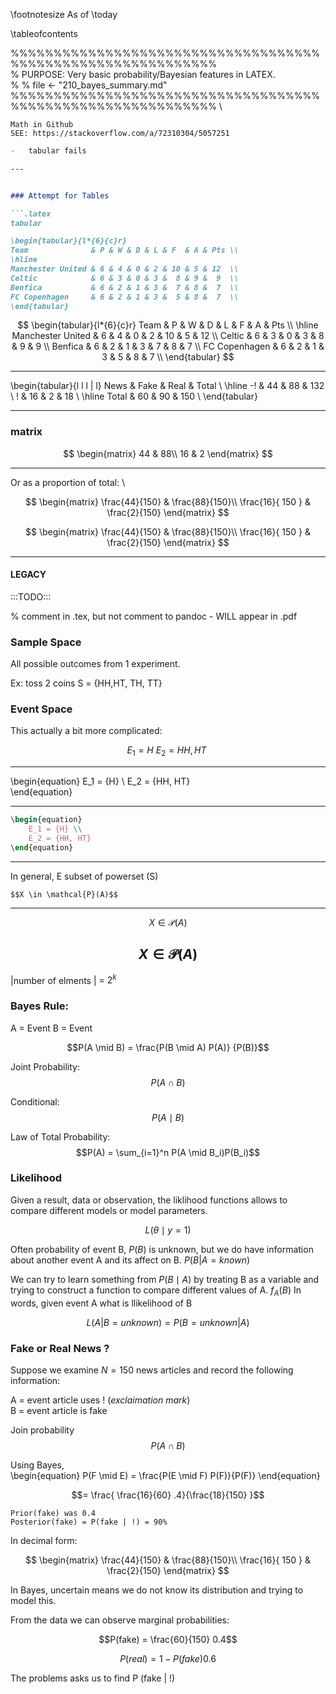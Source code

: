 \footnotesize
As of \today

\tableofcontents

%%%%%%%%%%%%%%%%%%%%%%%%%%%%%%%%%%%%%%%%%%%%%%%%%%%%%%%%%%%% \
%			PURPOSE:	Very basic probability/Bayesian features in LATEX. \
%
%			file <- "210_bayes_summary.md" \
%%%%%%%%%%%%%%%%%%%%%%%%%%%%%%%%%%%%%%%%%%%%%%%%%%%%%%%%%%%% \

```
Math in Github
SEE: https://stackoverflow.com/a/72310304/5057251
```

```markdown
-	tabular fails

---


###	Attempt for Tables

```.latex
tabular

\begin{tabular}{l*{6}{c}r}
Team              & P & W & D & L & F  & A & Pts \\
\hline
Manchester United & 6 & 4 & 0 & 2 & 10 & 5 & 12  \\
Celtic            & 6 & 3 & 0 & 3 &  8 & 9 &  9  \\
Benfica           & 6 & 2 & 1 & 3 &  7 & 8 &  7  \\
FC Copenhagen     & 6 & 2 & 1 & 3 &  5 & 8 &  7  \\
\end{tabular}
```

$$
\begin{tabular}{l*{6}{c}r}
Team              & P & W & D & L & F  & A & Pts \\
\hline
Manchester United & 6 & 4 & 0 & 2 & 10 & 5 & 12  \\
Celtic            & 6 & 3 & 0 & 3 &  8 & 9 &  9  \\
Benfica           & 6 & 2 & 1 & 3 &  7 & 8 &  7  \\
FC Copenhagen     & 6 & 2 & 1 & 3 &  5 & 8 &  7  \\
\end{tabular}
$$

---

\begin{tabular}{l l l | l}
News			& Fake & Real & Total \\
\hline
-!				& 44 & 88 & 132 \\
!		      & 16 & 2  &  18 \\
\hline
Total		 &	60 & 90 & 150 \\
\end{tabular}

---

###	matrix

$$
	\begin{matrix}
	44 & 88\\
	16 & 2 
	\end{matrix}
$$


---

Or as a proportion of total: \

$$
	\begin{matrix}
		\frac{44}{150} & \frac{88}{150}\\
		\frac{16}{ 150 } & \frac{2}{150}
	\end{matrix}
$$

$$
	\begin{matrix}
		\frac{44}{150} & \frac{88}{150}\\
		\frac{16}{ 150 } & \frac{2}{150}
	\end{matrix}
$$

---


####			LEGACY

:::TODO:::  

%  comment in .tex, but not comment to pandoc - WILL appear in .pdf

<!--	This is comment to pandoc and will NOT appear in .pdf

%  comment in .tex, but not comment to pandoc

-->

###	Sample Space
All possible outcomes from 1 experiment.

Ex: toss 2 coins
S = {HH,HT, TH, TT}

###	Event Space
This actually a bit more complicated:


$$	
\begin{equation}
	E_1 = {H} \
	E_2 = {HH, HT}  \
\end{equation}
$$

---

\begin{equation}
	E_1 = {H} \\
	E_2 = {HH, HT}   
\end{equation}

---

```latex
\begin{equation}
	E_1 = {H} \\
	E_2 = {HH, HT}   
\end{equation}
```
---

In general, E subset of powerset (S)
````{.latex}
$$X \in \mathcal{P}(A)$$
````

---
```math
X \in \mathcal{P}(A)
```

$$X \in \mathcal{P}(A)$$
---

|number of elments | = $2^k$

###	Bayes Rule:

A = Event
B = Event

$$P(A \mid  B) = \frac{P(B \mid A) P(A)} {P(B)}$$

Joint Probability:
$$P(A \cap B)$$

Conditional:
$$P(A \mid B)$$

Law of Total Probability:
$$P(A) = \sum_{i=1}^n P(A \mid B_i)P(B_i)$$


### Likelihood
Given a result, data or observation, the liklihood functions allows to compare different
models or model parameters.

$$L( \theta \mid y=1)	$$

Often probability of event B, $P(B)$ is unknown, but we do have information about another event A and its affect on B.
$P(B | A=known)$

We can try to learn something from $P(B \mid A)$ by treating B as a variable
and trying to construct a function to compare different values of A. $f_A(B)$  In words, given event A what is
llikelihood of B

$$L(A | B= unknown) = P(B=unknown | A)$$


### Fake or Real News ?

Suppose we examine $N=150$ news articles and record the following information:

A = event article uses ! (*exclaimation mark*) \
B = event article is fake

Join probability \
$$P(A \cap B)$$


Using Bayes, \
\begin{equation}
	P(F \mid E) = \frac{P(E \mid F) P(F)}{P(F)}
\end{equation}

$$=	\frac{ \frac{16}{60} .4}{\frac{18}{150} }$$

	Prior(fake) was 0.4
	Posterior(fake) = P(fake | !) = 90%

In decimal form:

$$
	\begin{matrix}
	\frac{44}{150} & \frac{88}{150}\\
	\frac{16}{ 150 } & \frac{2}{150}
	\end{matrix}
$$


In Bayes, uncertain means we do not know its distribution and trying to model
this.


From the data we can observe marginal probabilities:

$$P(fake) = \frac{60}{150}  0.4$$

$$P(real) = 1 - P(fake)  0.6$$

The problems asks us to find P (fake |  \!)

<!--
-->
